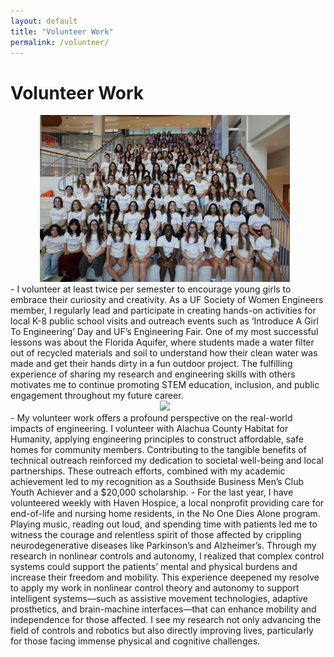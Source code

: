 ```yaml
---
layout: default
title: "Volunteer Work"
permalink: /volunteer/
---
```


# Volunteer Work
<div style="text-align: center;">
  <img src="images/swe.jpg?raw=true" width="400px" style="margin-right: 10px;"/>
  </div>
- I volunteer at least twice per semester to encourage young girls to embrace their curiosity and creativity. As a UF Society of Women
Engineers member, I regularly lead and participate in creating hands-on activities for local K-8 public
school visits and outreach events such as ‘Introduce A Girl To Engineering’ Day and UF’s Engineering
Fair. One of my most successful lessons was about the Florida Aquifer, where students made a water filter
out of recycled materials and soil to understand how their clean water was made and get their hands dirty
in a fun outdoor project. The fulfilling experience of sharing my research and engineering skills with others
motivates me to continue promoting STEM education, inclusion, and public engagement throughout
my future career.
<div style="text-align: center;">
  <img src="images/hfh.png?raw=true" width="400px" style="margin-right: 10px;"/>
  </div>
- My volunteer work offers a profound perspective on the real-world impacts of engineering. I
volunteer with Alachua County Habitat for Humanity, applying engineering principles to construct
affordable, safe homes for community members. Contributing to the tangible benefits of technical outreach
reinforced my dedication to societal well-being and local partnerships. These outreach efforts, combined
with my academic achievement led to my recognition as a Southside Business Men’s Club Youth
Achiever and a $20,000 scholarship.
- For the last year, I have volunteered weekly with Haven Hospice, a local nonprofit providing
care for end-of-life and nursing home residents, in the No One Dies Alone program. Playing music,
reading out loud, and spending time with patients led me to witness the courage and relentless spirit of those
affected by crippling neurodegenerative diseases like Parkinson’s and Alzheimer’s. Through my research
in nonlinear controls and autonomy, I realized that complex control systems could support the patients’
mental and physical burdens and increase their freedom and mobility. This experience deepened my resolve
to apply my work in nonlinear control theory and autonomy to support intelligent systems—such as
assistive movement technologies, adaptive prosthetics, and brain-machine interfaces—that can enhance
mobility and independence for those affected. I see my research not only advancing the field of controls
and robotics but also directly improving lives, particularly for those facing immense physical and
cognitive challenges.
